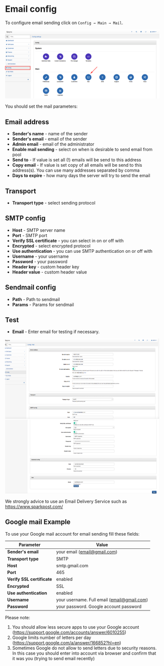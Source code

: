 Email config
============

To configure email sending click on `Config → Main → Mail`.

![](main_menu.png)


You should set the mail parameters:

## Email address
* **Sender's name** - name of the sender
* **Sender's email** - email of the sender
* **Admin email** - email of the administrator
* **Enable mail sending** - select on when is desirable to send email from pool
* **Send to** - If value is set all (!) emails will be send to this address
* **Copy email** - If value is set copy of all emails will be send to this address(s). You can use many addresses separated by comma
* **Days to expire** - how many days the server will try to send the email  

## Transport
* **Transport type** - select sending protocol  

## SMTP config
* **Host** - SMTP server name
* **Port** - SMTP port
* **Verify SSL certificate** - you can select in on or off with
* **Encrypted** - select encrypted protocol
* **Use authentication** - you can use SMTP authentication on or off with
* **Username** - your username
* **Password** - your password
* **Header key** - custom header key
* **Header value** - custom header value  

## Sendmail config
* **Path** - Path to sendmail
* **Params** - Params for sendmail  

## Test
* **Email**  - Enter email for testing if necessary.

![Email config menu](email_config.png)
![Email config menu](email_config1.png)

We strongly advice to use an Email Delivery Service such as https://www.sparkpost.com/  

## Google mail Example
To use your Google mail account for email sending fill these fields:

Parameter|Value
---|---
**Sender's email** | your email (email@gmail.com)
**Transport type** | SMTP
**Host** | smtp.gmail.com
**Port** | 465
**Verify SSL certificate** | enabled
**Encrypted** | SSL
**Use authentication** | enabled
**Username** | your username. Full email (email@gmail.com)
**Password** | your password. Google account password

Please note:  
1. You should allow less secure apps to use your Google account (https://support.google.com/accounts/answer/6010255)
2. Google limits number of letters per day (https://support.google.com/a/answer/166852?hl=en)
3. Sometimes Google do not allow to send letters due to security reasons. In this case you should enter into account via browser and confirm that it was you (trying to send email recently)